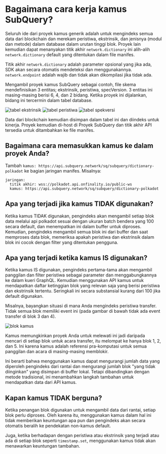 # Bagaimana cara kerja kamus SubQuery?

Seluruh ide dari proyek kamus generik adalah untuk mengindeks semua data dari blockchain dan merekam peristiwa, ekstrinsik, dan jenisnya (modul dan metode) dalam database dalam urutan tinggi blok. Proyek lain kemudian dapat menanyakan titik akhir `network.dictionary` ini alih-alih `network.dictionary` default yang ditentukan dalam file manifes.

Titik akhir `network.dictionary` adalah parameter opsional yang jika ada, SDK akan secara otomatis mendeteksi dan menggunakannya. `network.endpoint` adalah wajib dan tidak akan dikompilasi jika tidak ada.

Mengambil proyek kamus SubQuery sebagai contoh, file skema mendefinisikan 3 entitas; ekstrinsik, peristiwa, specVersion. 3 entitas ini masing-masing berisi 6, 4, dan 2 bidang. Ketika proyek ini dijalankan, bidang ini tercermin dalam tabel database.

![tabel ekstrinsik](/assets/img/extrinsics_table.png) ![tabel peristiwa](/assets/img/events_table.png) ![tabel spekversi](/assets/img/specversion_table.png)

Data dari blockchain kemudian disimpan dalam tabel ini dan diindeks untuk kinerja. Proyek kemudian di-host di Proyek SubQuery dan titik akhir API tersedia untuk ditambahkan ke file manifes.

## Bagaimana cara memasukkan kamus ke dalam proyek Anda?

Tambah `kamus: https://api.subquery.network/sq/subquery/dictionary-polkadot` ke bagian jaringan manifes. Misalnya:

```shell
jaringan:
  titik akhir: wss://polkadot.api.onfinality.io/public-ws
  kamus: https://api.subquery.network/sq/subquery/dictionary-polkadot
```

## Apa yang terjadi jika kamus TIDAK digunakan?

Ketika kamus TIDAK digunakan, pengindeks akan mengambil setiap blok data melalui api polkadot sesuai dengan ukuran batch bendera yang 100 secara default, dan menempatkan ini dalam buffer untuk diproses. Kemudian, pengindeks mengambil semua blok ini dari buffer dan saat memproses data blok, memeriksa apakah peristiwa dan ekstrinsik dalam blok ini cocok dengan filter yang ditentukan pengguna.

## Apa yang terjadi ketika kamus IS digunakan?

Ketika kamus IS digunakan, pengindeks pertama-tama akan mengambil panggilan dan filter peristiwa sebagai parameter dan menggabungkannya ke dalam kueri GraphQL. Kemudian menggunakan API kamus untuk mendapatkan daftar ketinggian blok yang relevan saja yang berisi peristiwa dan ekstrinsik tertentu. Seringkali ini secara substansial kurang dari 100 jika default digunakan.

Misalnya, bayangkan situasi di mana Anda mengindeks peristiwa transfer. Tidak semua blok memiliki event ini (pada gambar di bawah tidak ada event transfer di blok 3 dan 4).

![blok kamus](/assets/img/dictionary_blocks.png)

Kamus memungkinkan proyek Anda untuk melewati ini jadi daripada mencari di setiap blok untuk acara transfer, itu melompat ke hanya blok 1, 2, dan 5. Ini karena kamus adalah referensi pra-komputasi untuk semua panggilan dan acara di masing-masing memblokir.

Ini berarti bahwa menggunakan kamus dapat mengurangi jumlah data yang diperoleh pengindeks dari rantai dan mengurangi jumlah blok "yang tidak diinginkan" yang disimpan di buffer lokal. Tetapi dibandingkan dengan metode tradisional, ini menambahkan langkah tambahan untuk mendapatkan data dari API kamus.

## Kapan kamus TIDAK berguna?

Ketika penangan blok digunakan untuk mengambil data dari rantai, setiap blok perlu diproses. Oleh karena itu, menggunakan kamus dalam hal ini tidak memberikan keuntungan apa pun dan pengindeks akan secara otomatis beralih ke pendekatan non-kamus default.

Juga, ketika berhadapan dengan peristiwa atau ekstrinsik yang terjadi atau ada di setiap blok seperti `timestamp.set`, menggunakan kamus tidak akan menawarkan keuntungan tambahan.
